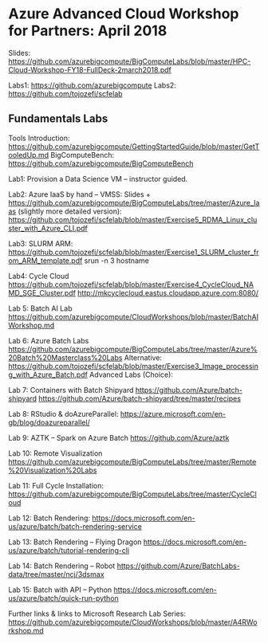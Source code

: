 # Azure Advanced Cloud Workshop for Partners: April 2018 #

Slides: https://github.com/azurebigcompute/BigComputeLabs/blob/master/HPC-Cloud-Workshop-FY18-FullDeck-2march2018.pdf 

Labs1: https://github.com/azurebigcompute 
Labs2: https://github.com/tojozefi/scfelab

## Fundamentals Labs ##

Tools Introduction: https://github.com/azurebigcompute/GettingStartedGuide/blob/master/GetTooledUp.md
BigComputeBench: https://github.com/azurebigcompute/BigComputeBench 

Lab1: Provision a Data Science VM – instructor guided. 

Lab2: Azure IaaS by hand – VMSS: Slides + https://github.com/azurebigcompute/BigComputeLabs/tree/master/Azure_Iaas 
(slightly more detailed version): https://github.com/tojozefi/scfelab/blob/master/Exercise5_RDMA_Linux_cluster_with_Azure_CLI.pdf

Lab3: SLURM ARM: 
https://github.com/tojozefi/scfelab/blob/master/Exercise1_SLURM_cluster_from_ARM_template.pdf
srun -n 3 hostname

Lab4: Cycle Cloud
https://github.com/tojozefi/scfelab/blob/master/Exercise4_CycleCloud_NAMD_SGE_Cluster.pdf 
http://mkcyclecloud.eastus.cloudapp.azure.com:8080/ 

Lab 5: Batch AI Lab
https://github.com/azurebigcompute/CloudWorkshops/blob/master/BatchAIWorkshop.md

Lab 6: Azure Batch Labs
https://github.com/azurebigcompute/BigComputeLabs/tree/master/Azure%20Batch%20Masterclass%20Labs 
Alternative: 
https://github.com/tojozefi/scfelab/blob/master/Exercise3_Image_processing_with_Azure_Batch.pdf 
Advanced Labs (Choice): 

Lab 7: Containers with Batch Shipyard
https://github.com/Azure/batch-shipyard 
https://github.com/Azure/batch-shipyard/tree/master/recipes 

Lab 8: RStudio & doAzureParallel: 
https://azure.microsoft.com/en-gb/blog/doazureparallel/ 

Lab 9: AZTK – Spark on Azure Batch
https://github.com/Azure/aztk 

Lab 10: Remote Visualization
https://github.com/azurebigcompute/BigComputeLabs/tree/master/Remote%20Visualization%20Labs 

Lab 11: Full Cycle Installation: https://github.com/azurebigcompute/BigComputeLabs/tree/master/CycleCloud 

Lab 12: Batch Rendering: 
https://docs.microsoft.com/en-us/azure/batch/batch-rendering-service 

Lab 13: Batch Rendering – Flying Dragon
https://docs.microsoft.com/en-us/azure/batch/tutorial-rendering-cli 

Lab 14: Batch Rendering – Robot
https://github.com/Azure/BatchLabs-data/tree/master/ncj/3dsmax 

Lab 15: Batch with API – Python
https://docs.microsoft.com/en-us/azure/batch/quick-run-python 

Further links & links to Microsoft Research Lab Series:
https://github.com/azurebigcompute/CloudWorkshops/blob/master/A4RWorkshop.md
